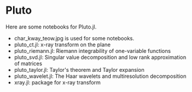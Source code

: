 # Pluto
Here are some notebooks for Pluto.jl.

- char_kway_teow.jpg is used for some notebooks.
- pluto_ct.jl: x-ray transform on the plane
- pluto_riemann.jl: Riemann integrability of one-variable functions
- pluto_svd.jl: Singular value decomposition and low rank approximation of matrices
- pluto_taylor.jl: Taylor's theorem and Taylor expansion
- pluto_wavelet.jl: The Haar wavelets and multiresolution decomposition
- xray.jl: package for x-ray transform
